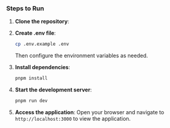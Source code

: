 ### Steps to Run

1. **Clone the repository**:
  

2. **Create .env file**:
   ```sh
   cp .env.example .env
   ```
   Then configure the environment variables as needed.

3. **Install dependencies**:
   ```sh
   pnpm install
   ```

4. **Start the development server**:
   ```sh
   pnpm run dev
   ```

5. **Access the application**:
   Open your browser and navigate to `http://localhost:3000` to view the application.
